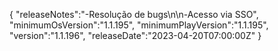 {
  "releaseNotes":"-Resolução de bugs\n\n-Acesso via SSO",
  "minimumOsVersion":"1.1.195",
  "minimumPlayVersion":"1.1.195",
  "version":"1.1.196",
  "releaseDate":"2023-04-20T07:00:00Z"
}
